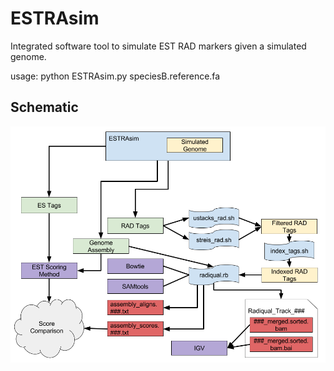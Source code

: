 # ESTRAsim

Integrated software tool to simulate EST RAD markers given a simulated genome.

usage: python ESTRAsim.py speciesB.reference.fa

## Schematic
![ESTRAsim Schematic](doc/vis/ESTRAsim_Schematic.png)


